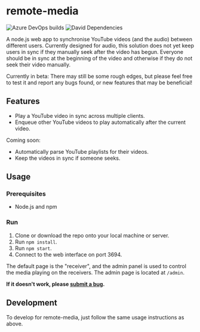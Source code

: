 # remote-media
![Azure DevOps builds](https://img.shields.io/azure-devops/build/banksio/ca05dcdb-cddf-47ad-b524-a5943bb56d8d/6)
![David Dependencies](https://img.shields.io/david/banksio/remote-media)

A node.js web app to synchronise YouTube videos (and the audio) between different users. Currently designed for audio, this solution does not yet keep users in sync if they manually seek after the video has begun. Everyone should be in sync at the beginning of the video and otherwise if they do not seek their video manually.

Currently in beta: There may still be some rough edges, but please feel free to test it and report any bugs found, or new features that may be beneficial!
## Features
* Play a YouTube video in sync across multiple clients.
* Enqueue other YouTube videos to play automatically after the current video.

Coming soon:
* Automatically parse YouTube playlists for their videos.
* Keep the videos in sync if someone seeks.
## Usage
### Prerequisites
* Node.js and npm
### Run
1. Clone or download the repo onto your local machine or server.
2. Run `npm install`.
3. Run `npm start`.
4. Connect to the web interface on port 3694.

The default page is the "receiver", and the admin panel is used to control the media playing on the receivers. The admin page is located at `/admin`.

**If it doesn't work, please [submit a bug](https://github.com/banksio/KeyboardDisplay/issues).**

## Development
To develop for remote-media, just follow the same usage instructions as above.
